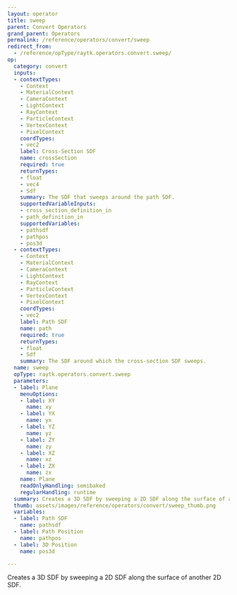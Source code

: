 ```yaml
---
layout: operator
title: sweep
parent: Convert Operators
grand_parent: Operators
permalink: /reference/operators/convert/sweep
redirect_from:
  - /reference/opType/raytk.operators.convert.sweep/
op:
  category: convert
  inputs:
  - contextTypes:
    - Context
    - MaterialContext
    - CameraContext
    - LightContext
    - RayContext
    - ParticleContext
    - VertexContext
    - PixelContext
    coordTypes:
    - vec2
    label: Cross-Section SDF
    name: crossSection
    required: true
    returnTypes:
    - float
    - vec4
    - Sdf
    summary: The SDF that sweeps around the path SDF.
    supportedVariableInputs:
    - cross_section_definition_in
    - path_definition_in
    supportedVariables:
    - pathsdf
    - pathpos
    - pos3d
  - contextTypes:
    - Context
    - MaterialContext
    - CameraContext
    - LightContext
    - RayContext
    - ParticleContext
    - VertexContext
    - PixelContext
    coordTypes:
    - vec2
    label: Path SDF
    name: path
    required: true
    returnTypes:
    - float
    - Sdf
    summary: The SDF around which the cross-section SDF sweeps.
  name: sweep
  opType: raytk.operators.convert.sweep
  parameters:
  - label: Plane
    menuOptions:
    - label: XY
      name: xy
    - label: YX
      name: yx
    - label: YZ
      name: yz
    - label: ZY
      name: zy
    - label: XZ
      name: xz
    - label: ZX
      name: zx
    name: Plane
    readOnlyHandling: semibaked
    regularHandling: runtime
  summary: Creates a 3D SDF by sweeping a 2D SDF along the surface of another 2D SDF.
  thumb: assets/images/reference/operators/convert/sweep_thumb.png
  variables:
  - label: Path SDF
    name: pathsdf
  - label: Path Position
    name: pathpos
  - label: 3D Position
    name: pos3d

---
```



Creates a 3D SDF by sweeping a 2D SDF along the surface of another 2D SDF.